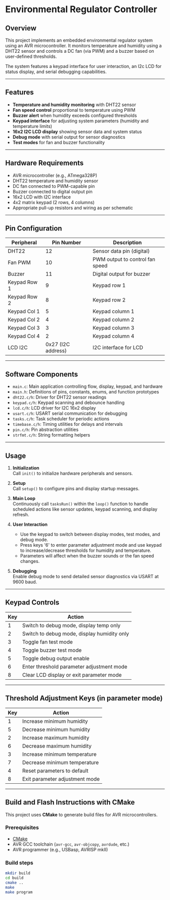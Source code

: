 # Environmental Regulator Controller

## Overview

This project implements an embedded environmental regulator system using an AVR microcontroller. It monitors temperature and humidity using a DHT22 sensor and controls a DC fan (via PWM) and a buzzer based on user-defined thresholds.

The system features a keypad interface for user interaction, an I2c LCD for status display, and serial debugging capabilities.

---

## Features

- **Temperature and humidity monitoring** with DHT22 sensor
- **Fan speed control** proportional to temperature using PWM
- **Buzzer alert** when humidity exceeds configured thresholds
- **Keypad interface** for adjusting system parameters (humidity and temperature limits)
- **16x2 I2C LCD display** showing sensor data and system status
- **Debug mode** with serial output for sensor diagnostics
- **Test modes** for fan and buzzer functionality

---

## Hardware Requirements

- AVR microcontroller (e.g., ATmega328P)
- DHT22 temperature and humidity sensor
- DC fan connected to PWM-capable pin
- Buzzer connected to digital output pin
- 16x2 LCD with I2C interface
- 4x2 matrix keypad (2 rows, 4 columns)
- Appropriate pull-up resistors and wiring as per schematic

---

## Pin Configuration

| Peripheral   | Pin Number         | Description                     |
| ------------ | ------------------ | ------------------------------- |
| DHT22        | 12                 | Sensor data pin (digital)       |
| Fan PWM      | 10                 | PWM output to control fan speed |
| Buzzer       | 11                 | Digital output for buzzer       |
| Keypad Row 1 | 9                  | Keypad row 1                    |
| Keypad Row 2 | 8                  | Keypad row 2                    |
| Keypad Col 1 | 5                  | Keypad column 1                 |
| Keypad Col 2 | 4                  | Keypad column 2                 |
| Keypad Col 3 | 3                  | Keypad column 3                 |
| Keypad Col 4 | 2                  | Keypad column 4                 |
| LCD I2C      | 0x27 (I2C address) | I2C interface for LCD           |

---

## Software Components

- `main.c`: Main application controlling flow, display, keypad, and hardware
- `main.h`: Definitions of pins, constants, enums, and function prototypes
- `dht22.c/h`: Driver for DHT22 sensor readings
- `keypad.c/h`: Keypad scanning and debounce handling
- `lcd.c/h`: LCD driver for I2C 16x2 display
- `usart.c/h`: USART serial communication for debugging
- `tasks.c/h`: Task scheduler for periodic actions
- `timebase.c/h`: Timing utilities for delays and intervals
- `pin.c/h`: Pin abstraction utilities
- `strfmt.c/h`: String formatting helpers

---

## Usage

1. **Initialization**  
   Call `init()` to initialize hardware peripherals and sensors.

2. **Setup**  
   Call `setup()` to configure pins and display startup messages.

3. **Main Loop**  
   Continuously call `tasksRun()` within the `loop()` function to handle scheduled actions like sensor updates, keypad scanning, and display refresh.

4. **User Interaction**

   - Use the keypad to switch between display modes, test modes, and debug mode.
   - Press keys '6' to enter parameter adjustment mode and use keypad to increase/decrease thresholds for humidity and temperature.
   - Parameters will affect when the buzzer sounds or the fan speed changes.

5. **Debugging**  
   Enable debug mode to send detailed sensor diagnostics via USART at 9600 baud.

---

## Keypad Controls

| Key | Action                                      |
| --- | ------------------------------------------- |
| 1   | Switch to debug mode, display temp only     |
| 2   | Switch to debug mode, display humidity only |
| 3   | Toggle fan test mode                        |
| 4   | Toggle buzzer test mode                     |
| 5   | Toggle debug output enable                  |
| 6   | Enter threshold parameter adjustment mode   |
| 8   | Clear LCD display or exit parameter mode    |

---

## Threshold Adjustment Keys (in parameter mode)

| Key | Action                         |
| --- | ------------------------------ |
| 1   | Increase minimum humidity      |
| 5   | Decrease minimum humidity      |
| 2   | Increase maximum humidity      |
| 6   | Decrease maximum humidity      |
| 3   | Increase minimum temperature   |
| 7   | Decrease minimum temperature   |
| 4   | Reset parameters to default    |
| 8   | Exit parameter adjustment mode |

---

## Build and Flash Instructions with CMake

This project uses **CMake** to generate build files for AVR microcontrollers.

### Prerequisites

- [CMake](https://cmake.org/download/)
- AVR GCC toolchain (`avr-gcc`, `avr-objcopy`, `avrdude`, etc.)
- AVR programmer (e.g., USBasp, AVRISP mkII)

### Build steps

```bash
mkdir build
cd build
cmake ..
make
make program
```
